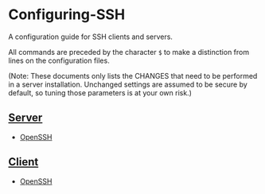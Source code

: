 # Configuring-SSH
A configuration guide for SSH clients and servers.

All commands are preceded by the character `$` to make a distinction from lines on the configuration files.

(Note: These documents only lists the CHANGES that need to be performed in a server installation. Unchanged settings are assumed to be secure by default, so tuning those parameters is at your own risk.)

## [Server](server/README.md)

- [OpenSSH](server/OpenSSH.md)

## [Client](client/README.md)

- [OpenSSH](client/OpenSSH.md)
